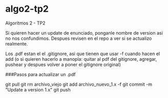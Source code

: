 # algo2-tp2
Algoritmos 2 - TP2

Si quieren hacer un update de enunciado, ponganle nombre de version asi no nos confundimos. Despues revisen en el repo a ver si se actualizo realmente.

Los .pdf estan el el .gitignore, asi que tienen que usar -f cuando hacen el add (o si quieren hacerlo a manopla: quitar al pdf del gitignore, agregar, pushear y despues volver a poner el gitignore original)

###Pasos para actualizar un .pdf

git pull
git rm archivo_viejo
git add archivo_nuevo_1.x -f
git commit -m "Update a version 1.x"
git push
